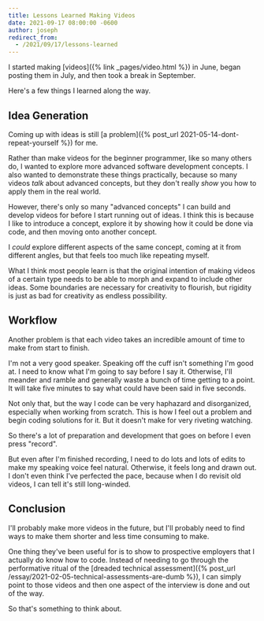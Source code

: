 ```yaml
---
title: Lessons Learned Making Videos
date: 2021-09-17 08:00:00 -0600
author: joseph
redirect_from:
  - /2021/09/17/lessons-learned
---
```


I started making [videos]({% link _pages/video.html %}) in June, began posting them in July, and then took a break in September.

Here's a few things I learned along the way.

## Idea Generation

Coming up with ideas is still [a problem]({% post_url 2021-05-14-dont-repeat-yourself %}) for me.

Rather than make videos for the beginner programmer, like so many others do, I wanted to explore more advanced software development concepts. I also wanted to demonstrate these things practically, because so many videos *talk* about advanced concepts, but they don't really *show* you how to apply them in the real world.

However, there's only so many "advanced concepts" I can build and develop videos for before I start running out of ideas. I think this is because I like to introduce a concept, explore it by showing how it could be done via code, and then moving onto another concept.

I *could* explore different aspects of the same concept, coming at it from different angles, but that feels too much like repeating myself.

What I think most people learn is that the original intention of making videos of a certain type needs to be able to morph and expand to include other ideas. Some boundaries are necessary for creativity to flourish, but rigidity is just as bad for creativity as endless possibility.

## Workflow

Another problem is that each video takes an incredible amount of time to make from start to finish.

I'm not a very good speaker. Speaking off the cuff isn't something I'm good at. I need to know what I'm going to say before I say it. Otherwise, I'll meander and ramble and generally waste a bunch of time getting to a point. It will take five minutes to say what could have been said in five seconds.

Not only that, but the way I code can be very haphazard and disorganized, especially when working from scratch. This is how I feel out a problem and begin coding solutions for it. But it doesn't make for very riveting watching.

So there's a lot of preparation and development that goes on before I even press "record".

But even after I'm finished recording, I need to do lots and lots of edits to make my speaking voice feel natural. Otherwise, it feels long and drawn out. I don't even think I've perfected the pace, because when I do revisit old videos, I can tell it's still long-winded.

## Conclusion

I'll probably make more videos in the future, but I'll probably need to find ways to make them shorter and less time consuming to make.

One thing they've been useful for is to show to prospective employers that I actually do know how to code. Instead of needing to go through the performative ritual of the [dreaded technical assessment]({% post_url /essay/2021-02-05-technical-assessments-are-dumb %}), I can simply point to those videos and then one aspect of the interview is done and out of the way.

So that's something to think about.
